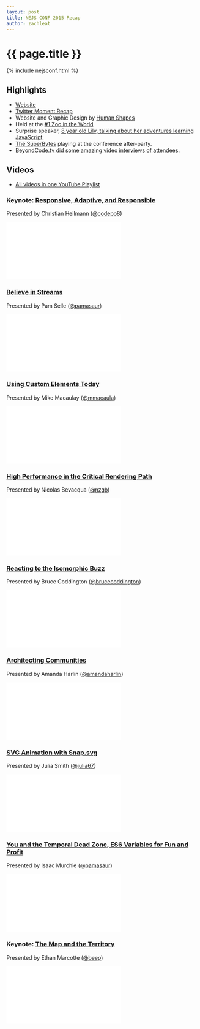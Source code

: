 ```yaml
---
layout: post
title: NEJS CONF 2015 Recap
author: zachleat
---
```


# {{ page.title }}

{% include nejsconf.html %}

## Highlights

* [Website](https://2015.nejsconf.com/)
* [Twitter Moment Recap](https://twitter.com/i/moments/853089328741978113)
* Website and Graphic Design by [Human Shapes](https://twitter.com/humanshapes)
* Held at the [#1 Zoo in the World](http://www.omahazoo.com/)
* Surprise speaker, [8 year old Lily, talking about her adventures learning JavaScript](https://twitter.com/LilyNEJSConf).
* [The SuperBytes](https://twitter.com/TheSuperBytes) playing at the conference after-party.
* [BeyondCode.tv did some amazing video interviews of attendees](https://beyondcode.tv/nejsconf/).

## Videos

* [All videos in one YouTube Playlist](https://www.youtube.com/watch?v=Xve7QCNNeMs&list=PLzcPHbGhqFeTHP1nCW4JFjtixxNFdHouO)

### Keynote: [Responsive, Adaptive, and Responsible](https://www.youtube.com/watch?v=Xve7QCNNeMs)

Presented by Christian Heilmann ([@codepo8](https://twitter.com/codepo8))

<div class="fluid-width-video-wrapper"><iframe src="//www.youtube.com/embed/Xve7QCNNeMs" frameborder="0" allowfullscreen></iframe></div>

### [Believe in Streams](https://www.youtube.com/watch?v=EcpLuCr7p40)

Presented by Pam Selle ([@pamasaur](https://twitter.com/pamasaur))

<div class="fluid-width-video-wrapper"><iframe src="//www.youtube.com/embed/EcpLuCr7p40" frameborder="0" allowfullscreen></iframe></div>

### [Using Custom Elements Today](https://www.youtube.com/watch?v=wptYUMMmsgg)

Presented by Mike Macaulay ([@mmacaula](https://twitter.com/mmacaula))

<div class="fluid-width-video-wrapper"><iframe src="//www.youtube.com/embed/wptYUMMmsgg" frameborder="0" allowfullscreen></iframe></div>

### [High Performance in the Critical Rendering Path](https://www.youtube.com/watch?v=PqA3jBpT6T0)

Presented by Nicolas Bevacqua ([@nzgb](https://twitter.com/nzgb))

<div class="fluid-width-video-wrapper"><iframe src="//www.youtube.com/embed/PqA3jBpT6T0" frameborder="0" allowfullscreen></iframe></div>

### [Reacting to the Isomorphic Buzz](https://www.youtube.com/watch?v=EcpLuCr7p40)

Presented by Bruce Coddington ([@brucecoddington](https://twitter.com/brucecoddington))

<div class="fluid-width-video-wrapper"><iframe src="//www.youtube.com/embed/EcpLuCr7p40" frameborder="0" allowfullscreen></iframe></div>

### [Architecting Communities](https://www.youtube.com/watch?v=pXn9WxzVbFM)

Presented by Amanda Harlin ([@amandaharlin](https://twitter.com/amandaharlin))

<div class="fluid-width-video-wrapper"><iframe src="//www.youtube.com/embed/pXn9WxzVbFM" frameborder="0" allowfullscreen></iframe></div>

### [SVG Animation with Snap.svg](https://www.youtube.com/watch?v=EcpLuCr7p40)

Presented by Julia Smith ([@julia67](https://twitter.com/julia67))

<div class="fluid-width-video-wrapper"><iframe src="//www.youtube.com/embed/EcpLuCr7p40" frameborder="0" allowfullscreen></iframe></div>

### [You and the Temporal Dead Zone, ES6 Variables for Fun and Profit](https://www.youtube.com/watch?v=9eHHiFxWGDE)

Presented by Isaac Murchie ([@pamasaur](https://twitter.com/pamasaur))

<div class="fluid-width-video-wrapper"><iframe src="//www.youtube.com/embed/9eHHiFxWGDE" frameborder="0" allowfullscreen></iframe></div>

### Keynote: [The Map and the Territory](https://www.youtube.com/watch?v=_a2IaweyHEY)

Presented by Ethan Marcotte ([@beep](https://twitter.com/beep))

<div class="fluid-width-video-wrapper"><iframe src="//www.youtube.com/embed/_a2IaweyHEY" frameborder="0" allowfullscreen></iframe></div>

